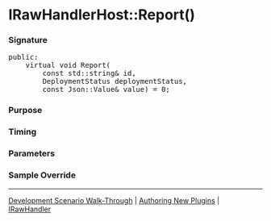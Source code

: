 # IRawHandlerHost::Report()

### Signature

<pre>
public:
    virtual void Report(
        const std::string& id,
        DeploymentStatus deploymentStatus,
        const Json::Value& value) = 0;
</pre>

### Purpose

### Timing

### Parameters

### Sample Override

----

[Development Scenario Walk-Through](../../../development-scenario.md) | [Authoring New Plugins](../../developer-plugin-creation.md) | [IRawHandler](i-raw-handler-host.md)
